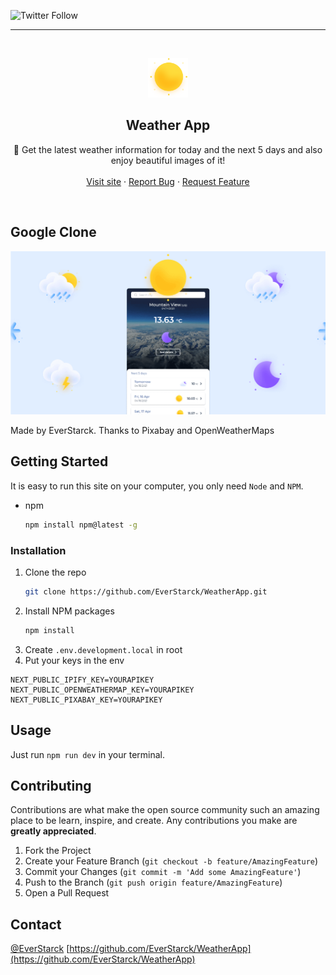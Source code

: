 ![Twitter Follow](https://img.shields.io/twitter/follow/EverStarck?style=social)

<!-- PROJECT LOGO -->
<hr />
<br />
<p align="center">
  <a href="https://weather.everstarck.com">
    <img src="./public/icons/01d.svg" alt="Logo" width="64" height="63">
  </a>
  <h2 align="center">Weather App</h2>
  <p align="center">
    🔎 Get the latest weather information for today and the next 5 days and also enjoy beautiful images of it!
    <br />
    <br />
    <a href="https://weather.everstarck.com">Visit site</a>
    ·
    <a href="https://github.com/EverStarck/WeatherApp/issues">Report Bug</a>
    ·
    <a href="https://github.com/EverStarck/WeatherApp/issues">Request Feature</a>

  </p>
</p>

<!-- ABOUT THE PROJECT -->
<br />

## Google Clone

[![ScreenShot of the google clone project][product-screenshot]](https://weather.everstarck.com)

Made by EverStarck. Thanks to Pixabay and OpenWeatherMaps

<!-- GETTING STARTED -->

## Getting Started

It is easy to run this site on your computer, you only need `Node` and `NPM`.

- npm
  ```sh
  npm install npm@latest -g
  ```

### Installation

1. Clone the repo
   ```sh
   git clone https://github.com/EverStarck/WeatherApp.git
   ```
2. Install NPM packages
   ```sh
   npm install
   ```
3. Create `.env.development.local` in root
4. Put your keys in the env
 ```JS
NEXT_PUBLIC_IPIFY_KEY=YOURAPIKEY
NEXT_PUBLIC_OPENWEATHERMAP_KEY=YOURAPIKEY
NEXT_PUBLIC_PIXABAY_KEY=YOURAPIKEY
   ```
   <!-- USAGE EXAMPLES -->

## Usage

Just run `npm run dev` in your terminal.

<!-- CONTRIBUTING -->

## Contributing

Contributions are what make the open source community such an amazing place to be learn, inspire, and create. Any contributions you make are **greatly appreciated**.

1. Fork the Project
2. Create your Feature Branch (`git checkout -b feature/AmazingFeature`)
3. Commit your Changes (`git commit -m 'Add some AmazingFeature'`)
4. Push to the Branch (`git push origin feature/AmazingFeature`)
5. Open a Pull Request

## Contact

[@EverStarck](https://twitter.com/EverStarck)
[https://github.com/EverStarck/WeatherApp](https://github.com/EverStarck/WeatherApp)

<!-- MARKDOWN LINKS & IMAGES -->

[product-screenshot]: public/MetaTagImage.png
